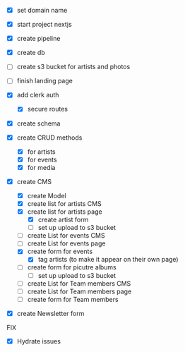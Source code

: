 - [x] set domain name
- [x] start project nextjs
- [x] create pipeline
- [x] create db
- [ ] create s3 bucket for artists and photos
- [ ] finish landing page
- [x] add clerk auth
  - [x] secure routes
- [x] create schema
- [x] create CRUD methods
  - [x] for artists
  - [x] for events
  - [x] for media
- [x] create CMS
  - [x] create Model
  - [x] create list for artists CMS
  - [x] create list for artists page
    - [x] create artist form
    - [ ] set up upload to s3 bucket
  - [ ] create List for events CMS
  - [ ] create List for events page
  - [x] create form for events
    - [x] tag artists (to make it appear on their own page)
  - [ ] create form for picutre albums
    - [ ] set up upload to s3 bucket
  - [ ] create List for Team members CMS
  - [ ] create List for Team members page
  - [ ] create form for Team members
- [x] create Newsletter form


FIX

- [x] Hydrate issues

